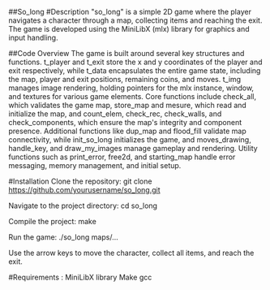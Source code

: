 ##So_long
#Description
"so_long" is a simple 2D game where the player navigates a character through a map, collecting items and reaching the exit. The game is developed using the MiniLibX (mlx) library for graphics and input handling.

##Code Overview
The game is built around several key structures and functions. t_player and t_exit store the x and y coordinates of the player and exit respectively, while t_data encapsulates the entire game state, including the map, player and exit positions, 
remaining coins, and moves. t_img manages image rendering, holding pointers for the mlx instance, window, and textures for various game elements. Core functions include check_all, which validates the game map, store_map and mesure, which read and 
initialize the map, and count_elem, check_rec, check_walls, and check_components, which ensure the map's integrity and component presence. Additional functions like dup_map and flood_fill validate map connectivity, while init_so_long initializes the game, 
and moves_drawing, handle_key, and draw_my_images manage gameplay and rendering. Utility functions such as print_error, free2d, and starting_map handle error messaging, memory management, and initial setup.

#Installation
Clone the repository:
  git clone https://github.com/yourusername/so_long.git
  
Navigate to the project directory:
  cd so_long
  
Compile the project:
  make
  
Run the game:
./so_long maps/...

Use the arrow keys to move the character, collect all items, and reach the exit.

#Requirements :
  MiniLibX library
  Make
  gcc
